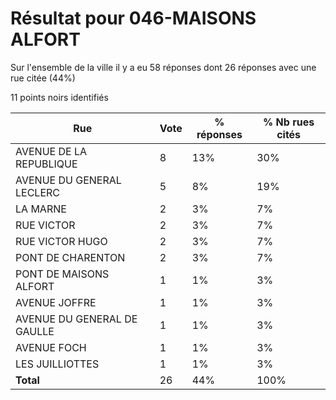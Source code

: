 # Résultat pour 046-MAISONS ALFORT

Sur l'ensemble de la ville il y a eu 58 réponses dont 26 réponses avec une rue citée (44%)

11 points noirs identifiés

| Rue | Vote | % réponses | % Nb rues cités|
|-----|------|------------|----------------|
| AVENUE DE LA REPUBLIQUE | 8 | 13% | 30%|
| AVENUE DU GENERAL LECLERC | 5 | 8% | 19%|
| LA MARNE | 2 | 3% | 7%|
| RUE VICTOR | 2 | 3% | 7%|
| RUE VICTOR HUGO | 2 | 3% | 7%|
| PONT DE CHARENTON | 2 | 3% | 7%|
| PONT DE MAISONS ALFORT | 1 | 1% | 3%|
| AVENUE JOFFRE | 1 | 1% | 3%|
| AVENUE DU GENERAL DE GAULLE | 1 | 1% | 3%|
| AVENUE FOCH | 1 | 1% | 3%|
| LES JUILLIOTTES | 1 | 1% | 3%|
| **Total** | 26 | 44% | 100%|
